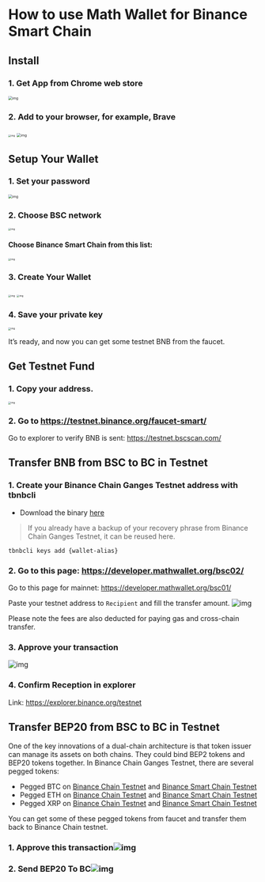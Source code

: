 # How to use Math Wallet for Binance Smart Chain
## Install
### 1. Get App from Chrome web store
<img src="https://lh5.googleusercontent.com/XbwCKYstUkfmKqHeaZHsU712-id33U5UvR5Dniq2UuwUIRnM8C-cTscbJixIKSFMTCkVBrdb3zmgCa2leASOMlUAgM139TalYkZLyb_eUhWc6xWnTbDj4I8ERd6FI5GlXEYQ2XrL" alt="img" style="zoom:50%;" />

### 2. Add to your browser, for example, Brave
<img src="https://lh6.googleusercontent.com/li_pfeaAEkB4UyYwOl1TdjoF7i7X9lvi8UNPBoUJQJ5Kd7V2Ptaw-00cMzM2CGeKuWb4c_meuE7UWuiPfYpplRTJhrqluYsPyCnfEGNxKJg9znh_o5iyUVitq4kPQ64qNB8zz9ej" alt="img" style="zoom:33%;" />

<img src="https://lh4.googleusercontent.com/b0aBH_0jXMg2U4Ixm-ids57EGqluIih3tQLqOaZIQw3lHW3685vI9QUlcIjCVB7EThsRx86hJwT1jYEGCHHfcyTraY1eStP8VxThXUtgvRypsXyEsw4-bh8Tem9tH2LtUM5_izph" alt="img" style="zoom: 50%;" />

## Setup Your Wallet
### 1. Set your password
<img src="https://lh4.googleusercontent.com/04v_hzZBF2wOiNk3XYDKgXi0CzVtfChzC9bIoT0EwCtHMYpGk1OaDfz1bCHAgegKxNHzA14mtHQDoeFnaOTX_BStwTC_GNb-bTzpOihIwjSumdnb2uZtR1obgDYoJwb3aiURKMMz" alt="img" style="zoom: 50%;" />

### 2. Choose BSC network
<img src="https://lh5.googleusercontent.com/vAIW4n_vrcfuqkUJibumqPSGwv3_HeTazQSz0nEFyQz9hntjytTF-i_QiGmPUayUXqMM42dgjJIEdB-dBSygz7i1mrrIJmvQ-6IJNx_HLGtFajxuBDQgXeZd7TTokOX19CSR_OEh" alt="img" style="zoom:33%;" />

####  Choose Binance Smart Chain from this list:
<img src="https://lh5.googleusercontent.com/k9zfSDN3dSEZDwqqjQriozV-8QiC0Rk1V8U3hWf6i_OD8WvDdmaKL4ZRUVh7nvkAtH0Jl8ZJTj1OEalWwvDY_tdTlRd6jsx3NKYF9pffkMIW97dUMjqmCEDpOcQMNHLv02dfCYHk" alt="img" style="zoom:33%;" />

### 3. Create Your Wallet

<img src="https://lh5.googleusercontent.com/ov1JDt8uLKJc8Q8gECGlree_rBkDu6oIUaXLuST6EimwmMSdVlPJIFPBItPIIKl4LqpasKS63y4jRRzKXi5qoT5T_73pD64Q6le9eRI3nXNXEuWSURRdXI-jjl2Pfk0iTQyGMRkz" alt="img" style="zoom:33%;" />

<img src="https://lh6.googleusercontent.com/dzx1pjMPq7F4e1N-1UJXrguzRh6W5DNJ3x1t1TsfJktpe2PkhPXWe3gytm-wMroCnhWv-StxFOaz2H54iSUSmIvwup-LshE3-z2AWnVG7ygpyhtE5BK_nOnTasw-CWJAvhOzxtFn" alt="img" style="zoom:33%;" />

### 4. Save your private key

<img src="https://lh5.googleusercontent.com/fhgMWkIjTo_KE5QloGrYesFfaOSgHS6KdySsGjMBLYFH1mmRunRmLSTu4CD3ia4S7nWn044g9lvGIBLiH9MkikPBbIBetiWrOTY1TlQA84WJYieMbFpUeY5dTiR1L5eDO6m23c3C" alt="img" style="zoom:33%;" />

It’s ready, and now you can get some testnet BNB from the faucet.

## Get Testnet Fund
### 1. Copy your address.

<img src="https://lh3.googleusercontent.com/1WquPDgLagkXcni9u9yPXzgaagCRd0nzm49cZ516XZSRB_rlOuybVG48C4R2ozhiSlIizxEMI_J7GexZz64E4vUpH362rrAn74GP1ALLOFOZusF8qjM1Xk71cTo5-EWcFvvqpIRL" alt="img" style="zoom:33%;" />

### 2. Go to <https://testnet.binance.org/faucet-smart/>

Go to explorer to verify BNB is sent: <https://testnet.bscscan.com/>

## Transfer BNB from BSC to BC in Testnet

### 1. Create your Binance Chain Ganges Testnet address with tbnbcli
* Download the binary [here](https://github.com/binance-chain/node/releases/tag/v0.8.1)
> If you already have a backup of your recovery phrase from Binance Chain Ganges Testnet, it can be reused here.
```
tbnbcli keys add {wallet-alias}
```
### 2. Go to this page: <https://developer.mathwallet.org/bsc02/>

Go to this page for mainnet: <https://developer.mathwallet.org/bsc01/>


Paste your testnet address to `Recipient` and fill the transfer amount.
![img](https://lh6.googleusercontent.com/jBLdydCWQEKJ-ksWfixIUH8qrFC9JEaLw4SbGRWngKCWXAjQDzl0ZCKs3Ajn2ZILcnd2XJzZxK6x62DHNb7_VHaJFm78qvU6zD-fhp5p7KGyDesNz5q6hilLLRbuv1Ygw-46JoBq)

Please note the fees are also deducted for paying gas and cross-chain transfer.

### 3. Approve your transaction

![img](https://lh3.googleusercontent.com/1LZhflItAfxbbPLppP_2mZQXhKlKbvAhk51-Or41wTaHY7Rs3B5g62QO1_4ymA0rgx8HoEmvCyEWbWSm_LOrxXyvHWZ24EsRVSJoLELHdprSiLAMLd5cDiDm_89Nd5z78CP0fPw5)

### 4. Confirm Reception in explorer
Link: <https://explorer.binance.org/testnet>

## Transfer BEP20 from BSC to BC in Testnet

One of the key innovations of a dual-chain architecture is that token issuer can manage its assets on both chains. They could bind BEP2 tokens and BEP20 tokens together. In Binance Chain Ganges Testnet, there are several pegged tokens:

* Pegged BTC on [Binance Chain Testnet](https://explorer.binance.org/testnet/asset/BTC-E24) and  [Binance Smart Chain Testnet](https://testnet.bscscan.com/address/0x6ce8dA28E2f864420840cF74474eFf5fD80E65B8#code)
* Pegged ETH on  [Binance Chain Testnet](
https://explorer.binance.org/testnet/asset/ETH-64F) and  [Binance Smart Chain Testnet](https://testnet.bscscan.com/address/0xd66c6b4f0be8ce5b39d52e0fd1344c389929b378#code)
* Pegged XRP on  [Binance Chain Testnet](
https://explorer.binance.org/testnet/asset/XRP-C46) and  [Binance Smart Chain Testnet](https://testnet.bscscan.com/address/0xa83575490d7df4e2f47b7d38ef351a2722ca45b9#code)

You can get some of these pegged tokens from faucet and transfer them back to Binance Chain testnet.

### 1. Approve this transaction![img](https://lh3.googleusercontent.com/bYfuPLKjeTopR_VUzr6MBEHZWy6UkJ10hlXICxbHh7LvoKi5Hdr2aW7Z_nSDgKphaCc9iOijoignzydzmYU1BGOyN6IRHJPHLKia1XD59651hS-EMU9vboqblgBSziivtZGdQ05e)

### 2. Send BEP20 To BC![img](https://lh5.googleusercontent.com/_RKYU23BD2xhw-g63K8O3RRF1sEKGAC5zyTOIpWUJl9scDyn1kbjwEO6gjFPkVCeFMoG-8D0xvqNH17sJSlZP_FxCrduCqEKZqHfk8DtTnBk6XKHnHDLPAaR8VjVcNNWZsAw74FB)